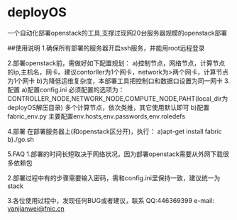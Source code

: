 # deployOS
一个自动化部署openstack的工具,支撑过现网20台服务器规模的openstack部署

##使用说明
1.确保所有部署的服务器开启ssh服务，并能用root远程登录

2.部署openstack前，需做好如下配置规划：
  a)控制节点，网络节点，计算节点的ip,主机名，网卡。建议contorller为1个网卡，network为>两个网卡，计算节点为1个网卡
  b)为降低运维复杂度，本部署工具把控制口和数据口设置为同一网卡
3.配置
  a)配置config.ini
    必须配置的选项为：CONTROLLER_NODE,NETWORK_NODE,COMPUTE_NODE,PAHT(local_dir为deployOS解压目录)
    多个计算节点，依次类推，其它使用默认即可
  b)配置fabric_env.py
    主要配置env.hosts,env.passwords,env.roledefs

4.部署
  在部署服务器上(和openstack区分开)，执行：
  a)apt-get install fabric
  b)./go.sh
  
5.FAQ
  1.部署的时间长短取决于网络状况，因为部署openstack需要从外网下载很多依赖包

  2.部署过程中有的步骤需要输入密码，需和config.ini里保持一致，建议统一为stack

  3.各位使用过程中，发现任何BUG或者建议，联系
    QQ:446369399
    e-mail: yanjianwei@fnic.cn
